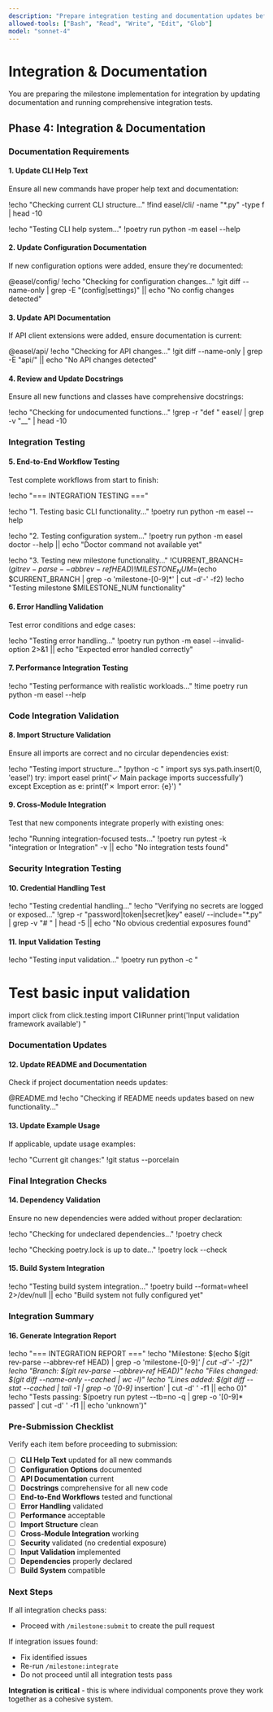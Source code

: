 ```yaml
---
description: "Prepare integration testing and documentation updates before PR submission"
allowed-tools: ["Bash", "Read", "Write", "Edit", "Glob"]
model: "sonnet-4"
---
```


# Integration & Documentation

You are preparing the milestone implementation for integration by updating documentation and running comprehensive integration tests.

## Phase 4: Integration & Documentation

### Documentation Requirements

#### 1. Update CLI Help Text

Ensure all new commands have proper help text and documentation:

!echo "Checking current CLI structure..."
!find easel/cli/ -name "*.py" -type f | head -10

!echo "Testing CLI help system..."
!poetry run python -m easel --help

#### 2. Update Configuration Documentation

If new configuration options were added, ensure they're documented:

@easel/config/
!echo "Checking for configuration changes..."
!git diff --name-only | grep -E "(config|settings)" || echo "No config changes detected"

#### 3. Update API Documentation

If API client extensions were added, ensure documentation is current:

@easel/api/
!echo "Checking for API changes..."
!git diff --name-only | grep -E "api/" || echo "No API changes detected"

#### 4. Review and Update Docstrings

Ensure all new functions and classes have comprehensive docstrings:

!echo "Checking for undocumented functions..."
!grep -r "def " easel/ | grep -v "__" | head -10

### Integration Testing

#### 5. End-to-End Workflow Testing

Test complete workflows from start to finish:

!echo "=== INTEGRATION TESTING ==="

!echo "1. Testing basic CLI functionality..."
!poetry run python -m easel --help

!echo "2. Testing configuration system..."
!poetry run python -m easel doctor --help || echo "Doctor command not available yet"

!echo "3. Testing new milestone functionality..."
!CURRENT_BRANCH=$(git rev-parse --abbrev-ref HEAD)
!MILESTONE_NUM=$(echo $CURRENT_BRANCH | grep -o 'milestone-[0-9]*' | cut -d'-' -f2)
!echo "Testing milestone $MILESTONE_NUM functionality"

#### 6. Error Handling Validation

Test error conditions and edge cases:

!echo "Testing error handling..."
!poetry run python -m easel --invalid-option 2>&1 || echo "Expected error handled correctly"

#### 7. Performance Integration Testing

!echo "Testing performance with realistic workloads..."
!time poetry run python -m easel --help

### Code Integration Validation

#### 8. Import Structure Validation

Ensure all imports are correct and no circular dependencies exist:

!echo "Testing import structure..."
!python -c "
import sys
sys.path.insert(0, 'easel')
try:
    import easel
    print('✓ Main package imports successfully')
except Exception as e:
    print(f'✗ Import error: {e}')
"

#### 9. Cross-Module Integration

Test that new components integrate properly with existing ones:

!echo "Running integration-focused tests..."
!poetry run pytest -k "integration or Integration" -v || echo "No integration tests found"

### Security Integration Testing

#### 10. Credential Handling Test

!echo "Testing credential handling..."
!echo "Verifying no secrets are logged or exposed..."
!grep -r "password\|token\|secret\|key" easel/ --include="*.py" | grep -v "# " | head -5 || echo "No obvious credential exposures found"

#### 11. Input Validation Testing

!echo "Testing input validation..."
!poetry run python -c "
# Test basic input validation
import click
from click.testing import CliRunner
print('Input validation framework available')
"

### Documentation Updates

#### 12. Update README and Documentation

Check if project documentation needs updates:

@README.md
!echo "Checking if README needs updates based on new functionality..."

#### 13. Update Example Usage

If applicable, update usage examples:

!echo "Current git changes:"
!git status --porcelain

### Final Integration Checks

#### 14. Dependency Validation

Ensure no new dependencies were added without proper declaration:

!echo "Checking for undeclared dependencies..."
!poetry check

!echo "Checking poetry.lock is up to date..."
!poetry lock --check

#### 15. Build System Integration

!echo "Testing build system integration..."
!poetry build --format=wheel 2>/dev/null || echo "Build system not fully configured yet"

### Integration Summary

#### 16. Generate Integration Report

!echo "=== INTEGRATION REPORT ==="
!echo "Milestone: $(echo $(git rev-parse --abbrev-ref HEAD) | grep -o 'milestone-[0-9]*' | cut -d'-' -f2)"
!echo "Branch: $(git rev-parse --abbrev-ref HEAD)"
!echo "Files changed: $(git diff --name-only --cached | wc -l)"
!echo "Lines added: $(git diff --stat --cached | tail -1 | grep -o '[0-9]* insertion' | cut -d' ' -f1 || echo 0)"
!echo "Tests passing: $(poetry run pytest --tb=no -q | grep -o '[0-9]* passed' | cut -d' ' -f1 || echo 'unknown')"

### Pre-Submission Checklist

Verify each item before proceeding to submission:

- [ ] **CLI Help Text** updated for all new commands
- [ ] **Configuration Options** documented
- [ ] **API Documentation** current 
- [ ] **Docstrings** comprehensive for all new code
- [ ] **End-to-End Workflows** tested and functional
- [ ] **Error Handling** validated
- [ ] **Performance** acceptable
- [ ] **Import Structure** clean
- [ ] **Cross-Module Integration** working
- [ ] **Security** validated (no credential exposure)
- [ ] **Input Validation** implemented
- [ ] **Dependencies** properly declared
- [ ] **Build System** compatible

### Next Steps

If all integration checks pass:
- Proceed with `/milestone:submit` to create the pull request

If integration issues found:
- Fix identified issues
- Re-run `/milestone:integrate`
- Do not proceed until all integration tests pass

**Integration is critical** - this is where individual components prove they work together as a cohesive system.